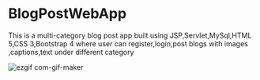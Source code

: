 # BlogPostWebApp
This is a multi-category blog post app built using JSP,Servlet,MySql,HTML 5,CSS 3,Bootstrap 4 where user can register,login,post blogs with images ,captions,text under different category

![ezgif com-gif-maker](https://user-images.githubusercontent.com/67745190/110626276-88966f00-81c6-11eb-8252-2c8dc0669626.gif)
